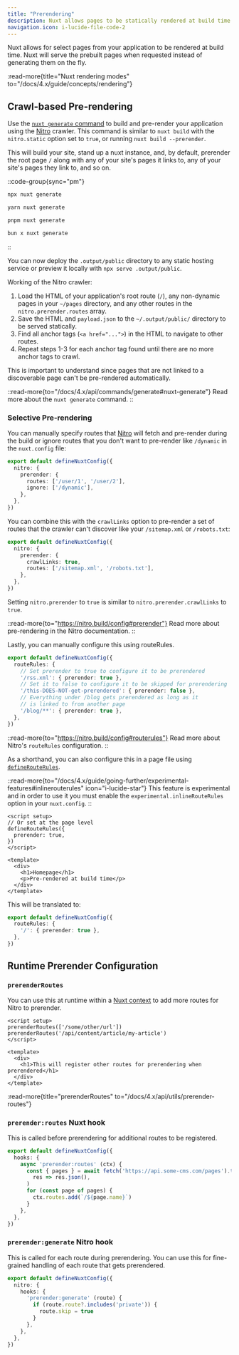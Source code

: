 ```yaml
---
title: "Prerendering"
description: Nuxt allows pages to be statically rendered at build time to improve certain performance or SEO metrics
navigation.icon: i-lucide-file-code-2
---
```


Nuxt allows for select pages from your application to be rendered at build time. Nuxt will serve the prebuilt pages when requested instead of generating them on the fly.

:read-more{title="Nuxt rendering modes" to="/docs/4.x/guide/concepts/rendering"}

## Crawl-based Pre-rendering

Use the [`nuxt generate` command](/docs/4.x/api/commands/generate) to build and pre-render your application using the [Nitro](/docs/4.x/guide/concepts/server-engine) crawler. This command is similar to `nuxt build` with the `nitro.static` option set to `true`, or running `nuxt build --prerender`.

This will build your site, stand up a nuxt instance, and, by default, prerender the root page `/` along with any of your site's pages it links to, any of your site's pages they link to, and so on.

::code-group{sync="pm"}

```bash [npm]
npx nuxt generate
```

```bash [yarn]
yarn nuxt generate
```

```bash [pnpm]
pnpm nuxt generate
```

```bash [bun]
bun x nuxt generate
```

::

You can now deploy the `.output/public` directory to any static hosting service or preview it locally with `npx serve .output/public`.

Working of the Nitro crawler:

1. Load the HTML of your application's root route (`/`), any non-dynamic pages in your `~/pages` directory, and any other routes in the `nitro.prerender.routes` array.
2. Save the HTML and `payload.json` to the `~/.output/public/` directory to be served statically.
3. Find all anchor tags (`<a href="...">`) in the HTML to navigate to other routes.
4. Repeat steps 1-3 for each anchor tag found until there are no more anchor tags to crawl.

This is important to understand since pages that are not linked to a discoverable page can't be pre-rendered automatically.

::read-more{to="/docs/4.x/api/commands/generate#nuxt-generate"}
Read more about the `nuxt generate` command.
::

### Selective Pre-rendering

You can manually specify routes that [Nitro](/docs/4.x/guide/concepts/server-engine) will fetch and pre-render during the build or ignore routes that you don't want to pre-render like `/dynamic` in the `nuxt.config` file:

```ts twoslash [nuxt.config.ts]
export default defineNuxtConfig({
  nitro: {
    prerender: {
      routes: ['/user/1', '/user/2'],
      ignore: ['/dynamic'],
    },
  },
})
```

You can combine this with the `crawlLinks` option to pre-render a set of routes that the crawler can't discover like your `/sitemap.xml` or `/robots.txt`:

```ts twoslash [nuxt.config.ts]
export default defineNuxtConfig({
  nitro: {
    prerender: {
      crawlLinks: true,
      routes: ['/sitemap.xml', '/robots.txt'],
    },
  },
})
```

Setting `nitro.prerender` to `true` is similar to `nitro.prerender.crawlLinks` to `true`.

::read-more{to="https://nitro.build/config#prerender"}
Read more about pre-rendering in the Nitro documentation.
::

Lastly, you can manually configure this using routeRules.

```ts twoslash [nuxt.config.ts]
export default defineNuxtConfig({
  routeRules: {
    // Set prerender to true to configure it to be prerendered
    '/rss.xml': { prerender: true },
    // Set it to false to configure it to be skipped for prerendering
    '/this-DOES-NOT-get-prerendered': { prerender: false },
    // Everything under /blog gets prerendered as long as it
    // is linked to from another page
    '/blog/**': { prerender: true },
  },
})
```

::read-more{to="https://nitro.build/config#routerules"}
Read more about Nitro's `routeRules` configuration.
::

As a shorthand, you can also configure this in a page file using [`defineRouteRules`](/docs/4.x/api/utils/define-route-rules).

::read-more{to="/docs/4.x/guide/going-further/experimental-features#inlinerouterules" icon="i-lucide-star"}
This feature is experimental and in order to use it you must enable the `experimental.inlineRouteRules` option in your `nuxt.config`.
::

```vue [app/pages/index.vue]
<script setup>
// Or set at the page level
defineRouteRules({
  prerender: true,
})
</script>

<template>
  <div>
    <h1>Homepage</h1>
    <p>Pre-rendered at build time</p>
  </div>
</template>
```

This will be translated to:

```ts [nuxt.config.ts]
export default defineNuxtConfig({
  routeRules: {
    '/': { prerender: true },
  },
})
```

## Runtime Prerender Configuration

### `prerenderRoutes`

You can use this at runtime within a [Nuxt context](/docs/4.x/guide/going-further/nuxt-app#the-nuxt-context) to add more routes for Nitro to prerender.

```vue [app/pages/index.vue]
<script setup>
prerenderRoutes(['/some/other/url'])
prerenderRoutes('/api/content/article/my-article')
</script>

<template>
  <div>
    <h1>This will register other routes for prerendering when prerendered</h1>
  </div>
</template>
```

:read-more{title="prerenderRoutes" to="/docs/4.x/api/utils/prerender-routes"}

### `prerender:routes` Nuxt hook

This is called before prerendering for additional routes to be registered.

```ts [nuxt.config.ts]
export default defineNuxtConfig({
  hooks: {
    async 'prerender:routes' (ctx) {
      const { pages } = await fetch('https://api.some-cms.com/pages').then(
        res => res.json(),
      )
      for (const page of pages) {
        ctx.routes.add(`/${page.name}`)
      }
    },
  },
})
```

### `prerender:generate` Nitro hook

This is called for each route during prerendering. You can use this for fine-grained handling of each route that gets prerendered.

```ts [nuxt.config.ts]
export default defineNuxtConfig({
  nitro: {
    hooks: {
      'prerender:generate' (route) {
        if (route.route?.includes('private')) {
          route.skip = true
        }
      },
    },
  },
})
```

